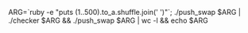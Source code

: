 ARG=\`ruby -e "puts (1..500).to_a.shuffle.join(' ')"\`; ./push_swap $ARG | ./checker $ARG && ./push_swap $ARG | wc -l && echo $ARG
